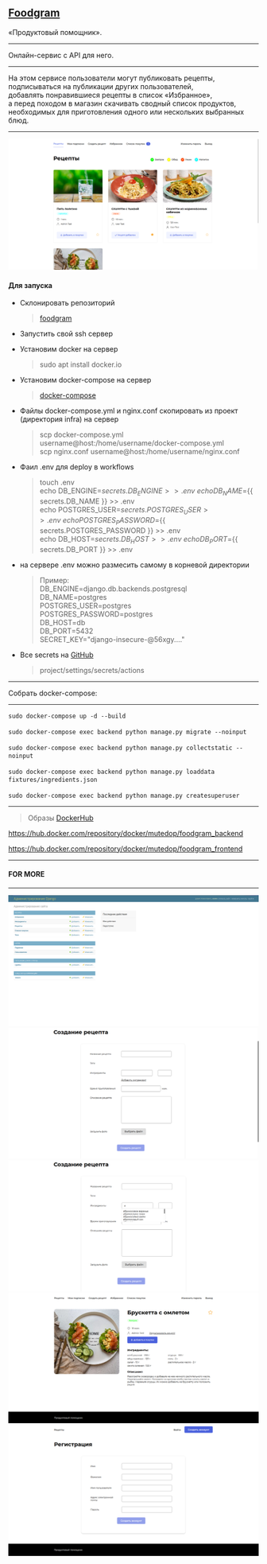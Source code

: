 ## [Foodgram](62.84.122.28)

«Продуктовый помощник».

___
Онлайн-сервис c API для него.
___
На этом сервисе пользователи могут публиковать рецепты,\
подписываться на публикации других пользователей,\
добавлять понравившиеся рецепты в список «Избранное»,\
а перед походом в магазин скачивать сводный список продуктов,\
необходимых для приготовления одного или нескольких выбранных блюд.
___
![/](.github/forgit/home_page.png)
#### Для запуска
- Склонировать репозиторий
    >[foodgram](https://github.com/Mutedop/foodgram-project-react)

- Запустить свой ssh сервер

- Установим docker на cервер 
    >sudo apt install docker.io

- Установим docker-compose на сервер
    >[docker-compose](https://docs.docker.com/compose/install/)

- Файлы docker-compose.yml и nginx.conf скопировать из проект (директория infra)
на сервер

    >scp docker-compose.yml username@host:/home/username/docker-compose.yml\
    scp nginx.conf          username@host:/home/username/nginx.conf

- Фаил .env для deploy в workflows

    >touch .env\
    echo DB_ENGINE=${{ secrets.DB_ENGINE }} >> .env\
    echo DB_NAME=${{ secrets.DB_NAME }} >> .env\
    echo POSTGRES_USER=${{ secrets.POSTGRES_USER }} >> .env\
    echo POSTGRES_PASSWORD=${{ secrets.POSTGRES_PASSWORD }} >> .env\
    echo DB_HOST=${{ secrets.DB_HOST }} >> .env\
    echo DB_PORT=${{ secrets.DB_PORT }} >> .env

- на сервере .env можно размесить самому в корневой директории

    >Пример:\
    DB_ENGINE=django.db.backends.postgresql\
    DB_NAME=postgres\
    POSTGRES_USER=postgres\
    POSTGRES_PASSWORD=postgres\
    DB_HOST=db\
    DB_PORT=5432\
    SECRET_KEY="django-insecure-@56xgy...."

- Все secrets на [GitHub](https://github.com/)
    > project/settings/secrets/actions

___
Собрать docker-compose:

___
    sudo docker-compose up -d --build
    
    sudo docker-compose exec backend python manage.py migrate --noinput
    
    sudo docker-compose exec backend python manage.py collectstatic --noinput
    
    sudo docker-compose exec backend python manage.py loaddata fixtures/ingredients.json
    
    sudo docker-compose exec backend python manage.py createsuperuser
___
> Образы [DockerHub](https://hub.docker.com/repositories)

https://hub.docker.com/repository/docker/mutedop/foodgram_backend

https://hub.docker.com/repository/docker/mutedop/foodgram_frontend
___
#### FOR MORE
___

![admin](.github/forgit/admin_panel.png)
![create](.github/forgit/create_recipe.png)
![ingredients](.github/forgit/ingredients.png)
![recipe](.github/forgit/recipe.png)
![register](.github/forgit/register.png)

